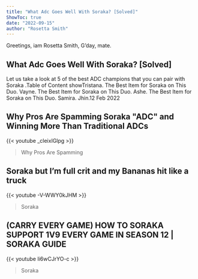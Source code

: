 ```yaml
---
title: "What Adc Goes Well With Soraka? [Solved]"
ShowToc: true 
date: "2022-09-15"
author: "Rosetta Smith" 
---
```


Greetings, iam Rosetta Smith, G’day, mate.
## What Adc Goes Well With Soraka? [Solved]
 Let us take a look at 5 of the best ADC champions that you can pair with Soraka
.Table of Content showTristana. The Best Item for Soraka on This Duo. 
 Vayne. The Best Item for Soraka on This Duo. 
 Ashe. The Best Item for Soraka on This Duo. 
 Samira. 
 Jhin.12 Feb 2022

## Why Pros Are Spamming Soraka "ADC" and Winning More Than Traditional ADCs
{{< youtube _cleixIGlpg >}}
>Why Pros Are Spamming 

## Soraka but I’m full crit and my Bananas hit like a truck
{{< youtube -V-WWY0kJHM >}}
>Soraka

## (CARRY EVERY GAME) HOW TO SORAKA SUPPORT 1V9 EVERY GAME IN SEASON 12 | SORAKA GUIDE
{{< youtube Ii6wCJrYO-c >}}
>Soraka

